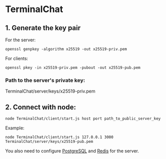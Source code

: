 # TerminalChat 

## 1. Generate the key pair
For the server:
```
openssl genpkey -algorithm x25519 -out x25519-priv.pem
```
For clients:
```
openssl pkey -in x25519-priv.pem -pubout -out x25519-pub.pem
```
### Path to the server's private key:
TerminalChat/server/keys/x25519-priv.pem

## 2. Connect with node:

```
node TerminalChat/client/start.js host port path_to_public_server_key
```

Example:

```
node TerminalChat/client/start.js 127.0.0.1 3000 TerminalChat/server/keys/x25519-pub.pem
```

You also need to configure [PostgreSQL](https://www.postgresql.org/) and [Redis](https://redis.io/) for the server.
